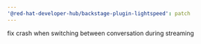 ```yaml
---
'@red-hat-developer-hub/backstage-plugin-lightspeed': patch
---
```


fix crash when switching between conversation during streaming
